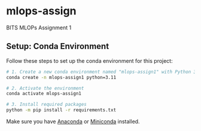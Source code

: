 # mlops-assign
BITS MLOPs Assignment 1

## Setup: Conda Environment

Follow these steps to set up the conda environment for this project:

```bash
# 1. Create a new conda environment named "mlops-assign1" with Python 3.11
conda create -n mlops-assign1 python=3.11

# 2. Activate the environment
conda activate mlops-assign1

# 3. Install required packages
python -m pip install -r requirements.txt
```

Make sure you have [Anaconda](https://www.anaconda.com/products/distribution) or [Miniconda](https://docs.conda.io/en/latest/miniconda.html) installed.
